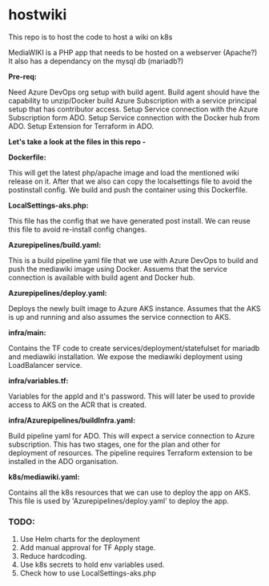 # hostwiki
This repo is to host the code to host a wiki on k8s

MediaWIKI is a PHP app that needs to be hosted on a webserver (Apache?)
It also has a dependancy on the mysql db (mariadb?)

**Pre-req:**

Need Azure DevOps org setup with build agent.
Build agent should have the capability to unzip/Docker build
Azure Subscription with a service principal setup that has contributor access.
Setup Service connection with the Azure Subscription form ADO.
Setup Service connection with the Docker hub from ADO.
Setup Extension for Terraform in ADO.

**Let's take a look at the files in this repo -**

**Dockerfile:**

  This will get the latest php/apache image and load the mentioned wiki release on it.
  After that we also can copy the localsettings file to avoid the postinstall config.
  We build and push the container using this Dockerfile.

**LocalSettings-aks.php:**

  This file has the config that we have generated post install. We can reuse this file to avoid re-install config changes.

**Azurepipelines/build.yaml:**
  
  This is a build pipeline yaml file that we use with Azure DevOps to build and push the mediawiki image using Docker.
  Assuems that the service connection is available with build agent and Docker hub.

**Azurepipelines/deploy.yaml:**
  
  Deploys the newly built image to Azure AKS instance.
  Assumes that the AKS is up and running and also assumes the service connection to AKS.

**infra/main:**
  
  Contains the TF code to create services/deployment/statefulset for mariadb and mediawiki installation.
  We expose the mediawiki deployment using LoadBalancer service.

**infra/variables.tf:**
  
  Variables for the appId and it's password. This will later be used to provide access to AKS on the ACR that is created.

**infra/Azurepipelines/buildInfra.yaml:**
  
  Build pipeline yaml for ADO. This will expect a service connection to Azure subscription. 
  This has two stages, one for the plan and other for deployment of resources.
  The pipeline requires Terraform extension to be installed in the ADO organisation.

**k8s/mediawiki.yaml:**
  
  Contains all the k8s resources that we can use to deploy the app on AKS.
  This file is used by 'Azurepipelines/deploy.yaml' to deploy the app.

### TODO:
1. Use Helm charts for the deployment
2. Add manual approval for TF Apply stage.
3. Reduce hardcoding.
4. Use k8s secrets to hold env variables used.
5. Check how to use LocalSettings-aks.php





